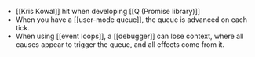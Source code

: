 - [[Kris Kowal]] hit when developing [[Q (Promise library)]]
- When you have a [[user-mode queue]], the queue is advanced on each tick.
- When using [[event loops]], a [[debugger]] can lose context, where all causes appear to trigger the queue, and all effects come from it.
